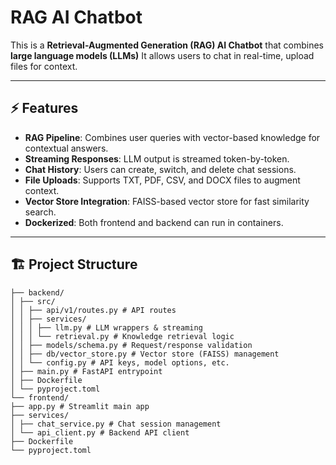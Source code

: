 # RAG AI Chatbot

This is a **Retrieval-Augmented Generation (RAG) AI Chatbot** that combines **large language models (LLMs)**
It allows users to chat in real-time, upload files for context.

---

## ⚡ Features

- **RAG Pipeline**: Combines user queries with vector-based knowledge for contextual answers.  
- **Streaming Responses**: LLM output is streamed token-by-token.  
- **Chat History**: Users can create, switch, and delete chat sessions.  
- **File Uploads**: Supports TXT, PDF, CSV, and DOCX files to augment context.  
- **Vector Store Integration**: FAISS-based vector store for fast similarity search.  
- **Dockerized**: Both frontend and backend can run in containers.  

---


## 🏗️ Project Structure

```
├── backend/
│ ├── src/ 
│ │ ├── api/v1/routes.py # API routes
│ │ ├── services/
│ │ │ ├── llm.py # LLM wrappers & streaming
│ │ │ └── retrieval.py # Knowledge retrieval logic
│ │ ├── models/schema.py # Request/response validation
│ │ ├── db/vector_store.py # Vector store (FAISS) management
│ │ └── config.py # API keys, model options, etc.
│ ├── main.py # FastAPI entrypoint
│ ├── Dockerfile
│ └── pyproject.toml
└── frontend/
├── app.py # Streamlit main app
├── services/
│ ├── chat_service.py # Chat session management
│ └── api_client.py # Backend API client
├── Dockerfile
└── pyproject.toml
